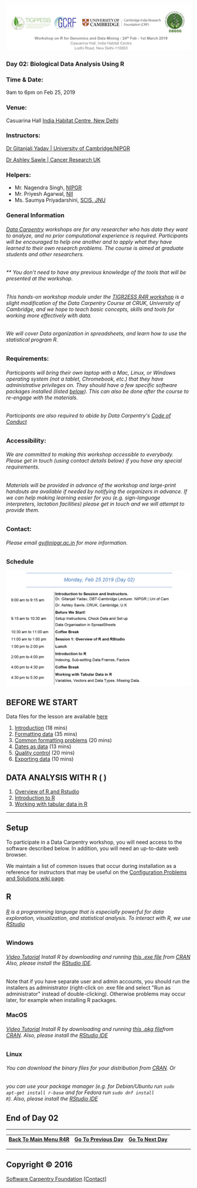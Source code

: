 
<img src = /Images/R4R_header.png>

### Day 02: Biological Data Analysis Using R

### Time & Date: 

9am to 6pm on Feb 25, 2019

### Venue: 
Casuarina Hall <a href = https://www.indiahabitat.org/>India Habitat Centre, New Delhi</a>

### Instructors: 

<a href= http://www.nipgr.res.in/research/dr_gyadav.php>Dr Gitanjali Yadav | University of Cambridge/NIPGR</a>

<a href=https://www.cruk.cam.ac.uk/author/ashley-sawle>Dr Ashley Sawle | Cancer Research UK</a>

### Helpers: 

* Mr. Nagendra Singh, <a href=http://www.nipgr.ac.in/home/home.php>NIPGR</a>
* Mr. Priyesh Agarwal, <a href=http://www.nii.res.in/>NII</a>
* Ms. Saumya Priyadarshini, <a href=https://jnu.ac.in/scis>SCIS, JNU</a>

### General Information
  
###### <a href="http://datacarpentry.org">Data Carpentry</a> workshops are for any researcher who has data they want to analyze, and no prior computational experience is required. Participants will be encouraged to help one another and to apply what they have learned to their own research problems. The course is aimed at graduate students and other researchers.
  
###### ** *You don't need to have any previous knowledge of the tools that will be presented at the workshop*.
 
  
 ###### This hands-on workshop module under the <a href=/Images/Rollerbanner.jpg>TIGR2ESS R4R workshop</a> is a slight modification of the Data Carpentry Course at CRUK, University of Cambridge, and we hope to teach basic concepts, skills and tools for working more effectively with data.
  
  ###### We will cover Data organization in spreadsheets, and learn how to use the statistical program R.
  
  
### Requirements:
 ###### Participants will bring their own laptop with a Mac, Linux, or Windows operating system (not a tablet, Chromebook, etc.) that they have administrative privileges on. They should have a few specific software packages installed (listed <a href="#setup">below</a>). This can also be done after the course to re-engage with the materials. 

###### Participants are also required to abide by Data Carpentry's <a href="https://software-carpentry.org/blog/2012/12/code-of-conduct.html">Code of Conduct</a>

### Accessibility:
###### We are committed to making this workshop accessible to everybody. Please get in touch (using contact details below) if you have any special requirements.

###### Materials will be provided in advance of the workshop and large-print handouts are available if needed by notifying the organizers in advance.  If we can help making learning easier for you (e.g. sign-language interpreters, lactation facilities) please get in touch and we will attempt to provide them.

### Contact:
###### Please email <a href="mailto:gy@nipgr.ac.in">gy@nipgr.ac.in</a> for more information.

### Schedule
<img src=/Images/Day02.png alt=overview width=800 />

## BEFORE WE START

Data files for the lesson are available 
	  <a href="https://ndownloader.figshare.com/files/2252083">here</a>

<ol>
  <li><a href=/Documents/Day02_Intro.md>Introduction</a> (18 mins)</li>
  <li><a href=/Documents/Day02_Format.md>Formatting data</a> (35 mins)</li>
  <li><a href=/Documents/Day02_Problems.md>Common formatting problems</a> (20 mins)
  <li><a href=/Documents/Day02_Dates.md>Dates as data</a> (13 mins)</li>
  <li><a href=/Documents/Day02_Qty.md>Quality control</a> (20 mins)</li>
  <li><a href=/Documents/Day02_Exports.md>Exporting data</a> (10 mins)</li>
</ol>

## DATA ANALYSIS WITH R ( )

<ol>
  <li><a href="http://www.datacarpentry.org/R-ecology-lesson/00-before-we-start.html">Overview of R and Rstudio</a> </li>
  <li><a href="http://www.datacarpentry.org/R-ecology-lesson/01-intro-to-r.html">Introduction to R</a></li>
  <li><a href="http://www.datacarpentry.org/R-ecology-lesson/02-starting-with-data.html">Working with tabular data in R</a> </li>
</ol>

<hr>

## Setup

  To participate in a Data Carpentry workshop, you will need access to the software described below.
  In addition, you will need an up-to-date web browser.

  We maintain a list of common issues that occur during installation as a reference for instructors
  that may be useful on the
  <a href="https://github.com/swcarpentry/workshop-template/wiki/Configuration-Problems-and-Solutions">Configuration Problems and Solutions wiki page</a>.

## R 
###### <a href="http://www.r-project.org">R</a> is a programming language that is especially powerful for data exploration, visualization, and statistical analysis. To interact with R, we use <a href="http://www.rstudio.com/">RStudio</a>

### Windows 
###### <a href="https://www.youtube.com/watch?v=q0PjTAylwoU">Video Tutorial</a> Install R by downloading and running <a href="http://cran.r-project.org/bin/windows/base/release.htm">this .exe file</a> from <a href="http://cran.r-project.org/index.html">CRAN</a> Also, please install the <a href="http://www.rstudio.com/ide/download/desktop">RStudio IDE</a>.
 Note that if you have separate user and admin accounts, you should run the installers as administrator (right-click on .exe file and select "Run as administrator" instead of double-clicking). Otherwise problems may occur later, for example when installing R packages.  
 ### MacOS
  ###### <a href="https://www.youtube.com/watch?v=5-ly3kyxwEg">Video Tutorial</a> Install R by downloading and running <a href="http://cran.r-project.org/bin/macosx/R-latest.pkg">this .pkg file</a>from <a href="http://cran.r-project.org/index.html">CRAN</a>. Also, please install the <a href="http://www.rstudio.com/ide/download/desktop">RStudio IDE</a>
  ### Linux
  ###### You can download the binary files for your distribution from <a href="http://cran.r-project.org/index.html">CRAN</a>. Or
 ###### you can use your package manager (e.g. for Debian/Ubuntu run <code>sudo apt-get install r-base</code> and for Fedora run <code>sudo dnf install R</code>).  Also, please install the <a href="http://www.rstudio.com/ide/download/desktop">RStudio IDE</a>
      
## End of Day 02
---
<a href="../Readme.md"><span class="glyphicon glyphicon-menu-left" aria-hidden="true"></span><span class="sr-only">Back To Main Menu R4R </span></a> | <a href="/Documents/Day01.md"><span class="glyphicon glyphicon-menu-right" aria-hidden="true"></span><span class="sr-only">Go To Previous Day</span></a> | <a href="/Documents/Day03.md"><span class="glyphicon glyphicon-menu-right" aria-hidden="true"></span><span class="sr-only">Go To Next Day</span></a>
--- | --- | ---


---


## Copyright &copy; 2016	
<a href="https://software-carpentry.org">Software Carpentry Foundation</a>
	<a href="mailto:lessons@software-carpentry.org">[Contact]</a>
     
